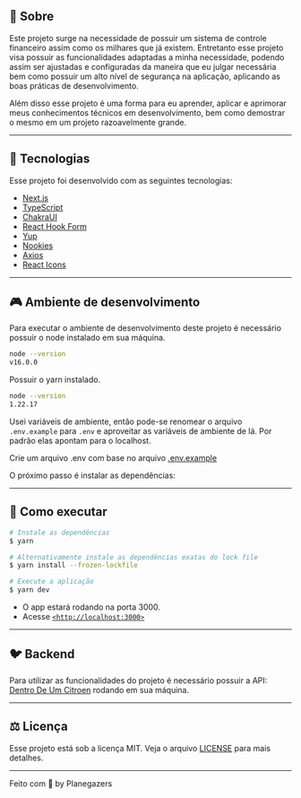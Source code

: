 ## 🍄 **Sobre**

Este projeto surge na necessidade de possuir um sistema de controle financeiro assim como os milhares que já existem. Entretanto esse projeto visa possuir as funcionalidades adaptadas a minha necessidade, podendo assim ser ajustadas e configuradas da maneira que eu julgar necessária bem como possuir um alto nível de segurança na aplicação, aplicando as boas práticas de desenvolvimento.

Além disso esse projeto é uma forma para eu aprender, aplicar e aprimorar meus conhecimentos técnicos em desenvolvimento, bem como demostrar o mesmo em um projeto razoavelmente grande.

---

## 🧪 **Tecnologias**

Esse projeto foi desenvolvido com as seguintes tecnologias:

- [Next.js](https://nextjs.org/)
- [TypeScript](https://www.typescriptlang.org/)
- [ChakraUI](http://chakra-ui.com/)
- [React Hook Form](https://react-hook-form.com/)
- [Yup](https://github.com/jquense/yup)
- [Nookies](https://github.com/maticzav/nookies)
- [Axios](https://axios-http.com/)
- [React Icons](https://react-icons.github.io/react-icons)

---

## 🎮 **Ambiente de desenvolvimento**

Para executar o ambiente de desenvolvimento deste projeto é necessário possuir o node instalado em sua máquina.

```bash
node --version
v16.0.0
```

Possuir o yarn instalado.

```bash
node --version
1.22.17
```

Usei variáveis de ambiente, então pode-se renomear o arquivo `.env.example` para `.env` e aproveitar as variáveis de ambiente de lá. Por padrão elas apontam para o localhost.

Crie um arquivo .env com base no arquivo [.env.example](.env.example)

O próximo passo é instalar as dependências:

---

## **🚀 Como executar**

```bash
# Instale as dependências
$ yarn

# Alternativamente instale as dependências exatas do lock file
$ yarn install --frozen-lockfile

# Execute a aplicação
$ yarn dev
```

- O app estará rodando na porta 3000.
- Acesse [`<http://localhost:3000>`](http://localhost:3000)

---

## **🐦 Backend**

Para utilizar as funcionalidades do projeto é necessário possuir a API: [Dentro De Um Citroen](https://github.com/rafael-angonese/dentro-de-um-citroen) rodando em sua máquina.

---

## ⚖️ **Licença**

Esse projeto está sob a licença MIT. Veja o arquivo [LICENSE](LICENSE.md) para mais detalhes.

---

Feito com 💜 by Planegazers
